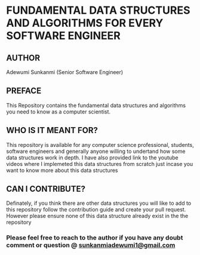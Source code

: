 # FUNDAMENTAL DATA STRUCTURES AND ALGORITHMS FOR EVERY SOFTWARE ENGINEER

## AUTHOR
Adewumi Sunkanmi (Senior Software Engineer) 

## PREFACE
This Repository contains the fundamental  data structures and algorithms you need to know as a computer scientist.

## WHO IS IT MEANT FOR?
This repository is available for any computer science professional, students, software engineers and generally anyone willing to undertand how some data structures work in depth. I have also provided link to the youtube videos where I implemeted this data structures from scratch just incase you want to know more about this data structures

## CAN I CONTRIBUTE?
Definately, if you think there are other data structures you will like to add to this repository follow the contribution guide and create your pull request. However please ensure none of this data structure already exist in the the repository

### Please feel free to reach to the author if you have any doubt comment or question @ sunkanmiadewumi1@gmail.com